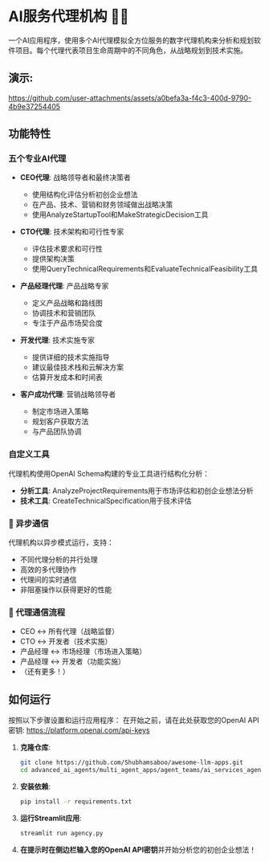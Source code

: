 # AI服务代理机构 👨‍💼

一个AI应用程序，使用多个AI代理模拟全方位服务的数字代理机构来分析和规划软件项目。每个代理代表项目生命周期中的不同角色，从战略规划到技术实施。

## 演示: 

https://github.com/user-attachments/assets/a0befa3a-f4c3-400d-9790-4b9e37254405

## 功能特性

### 五个专业AI代理

- **CEO代理**: 战略领导者和最终决策者
  - 使用结构化评估分析初创企业想法
  - 在产品、技术、营销和财务领域做出战略决策
  - 使用AnalyzeStartupTool和MakeStrategicDecision工具

- **CTO代理**: 技术架构和可行性专家
  - 评估技术要求和可行性
  - 提供架构决策
  - 使用QueryTechnicalRequirements和EvaluateTechnicalFeasibility工具

- **产品经理代理**: 产品战略专家
  - 定义产品战略和路线图
  - 协调技术和营销团队
  - 专注于产品市场契合度

- **开发代理**: 技术实施专家
  - 提供详细的技术实施指导
  - 建议最佳技术栈和云解决方案
  - 估算开发成本和时间表

- **客户成功代理**: 营销战略领导者
  - 制定市场进入策略
  - 规划客户获取方法
  - 与产品团队协调

### 自定义工具

代理机构使用OpenAI Schema构建的专业工具进行结构化分析：
- **分析工具**: AnalyzeProjectRequirements用于市场评估和初创企业想法分析
- **技术工具**: CreateTechnicalSpecification用于技术评估

### 🔄 异步通信

代理机构以异步模式运行，支持：
- 不同代理分析的并行处理
- 高效的多代理协作
- 代理间的实时通信
- 非阻塞操作以获得更好的性能

### 🔗 代理通信流程
- CEO ↔️ 所有代理（战略监督）
- CTO ↔️ 开发者（技术实施）
- 产品经理 ↔️ 市场经理（市场进入策略）
- 产品经理 ↔️ 开发者（功能实施）
- （还有更多！）

## 如何运行

按照以下步骤设置和运行应用程序：
在开始之前，请在此处获取您的OpenAI API密钥: https://platform.openai.com/api-keys

1. **克隆仓库**:
   ```bash
   git clone https://github.com/Shubhamsaboo/awesome-llm-apps.git
   cd advanced_ai_agents/multi_agent_apps/agent_teams/ai_services_agency
   ```

2. **安装依赖**:
    ```bash
    pip install -r requirements.txt
    ```

3. **运行Streamlit应用**:
    ```bash
    streamlit run agency.py
    ```

4. **在提示时在侧边栏输入您的OpenAI API密钥**并开始分析您的初创企业想法！
